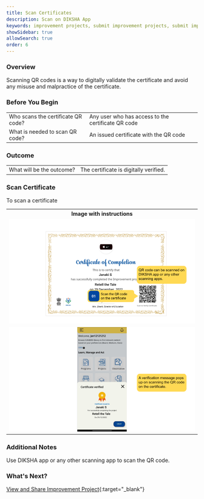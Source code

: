 ```yaml
---
title: Scan Certificates
description: Scan on DIKSHA App 
keywords: improvement projects, submit improvement projects, submit imp projects, share projects, access certificates, scan certificates
showSidebar: true
allowSearch: true
order: 6
---
```


### Overview 

Scanning QR codes is a way to digitally validate the certificate and avoid any misuse and malpractice of the certificate.

### Before You Begin

<table>
  <tr><td>Who scans the certificate QR code?</td>
      <td>Any user who has access to the certificate QR code</td>
  </tr>
  <tr><td>What is needed to scan QR code?</td>
      <td>An issued certificate with the QR code</td>
  </tr>
</table>

### Outcome

<table>
  <tr><td>What will be the outcome?</td>
      <td>The certificate is digitally verified.</td>
  </tr>
</table>

### Scan Certificate

To scan a certificate

<table>
<tr>
  <th>Image with instructions</th>
</tr>
  <tr>
    <td><img src="../images/consumption/scan-cert-1.png"></td>
  </tr>
  <tr>
    <td><img src="../images/consumption/scan-cert-2.png"></td>
  </tr>
</table>

### Additional Notes

Use DIKSHA app or any other scanning app to scan the QR code.

### What's Next?

[View and Share Improvement Project](./share-project.html){:target="_blank"}


